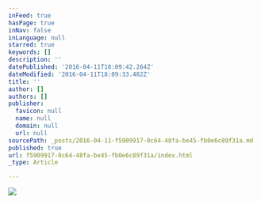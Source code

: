 ```yaml
---
inFeed: true
hasPage: true
inNav: false
inLanguage: null
starred: true
keywords: []
description: ''
datePublished: '2016-04-11T18:09:42.264Z'
dateModified: '2016-04-11T18:09:33.482Z'
title: ''
author: []
authors: []
publisher:
  favicon: null
  name: null
  domain: null
  url: null
sourcePath: _posts/2016-04-11-f5909917-0c64-48fa-be45-fb0e6c89f31a.md
published: true
url: f5909917-0c64-48fa-be45-fb0e6c89f31a/index.html
_type: Article

---
```

![](https://the-grid-user-content.s3-us-west-2.amazonaws.com/f6ee812a-3c18-489e-a365-838777bb1a50.png)